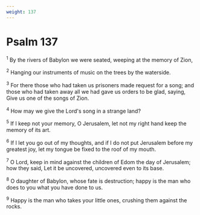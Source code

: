 ```yaml
---
weight: 137
---
```


# Psalm 137

<sup>1</sup> By the rivers of Babylon we were seated, weeping at the memory of Zion, 

<sup>2</sup> Hanging our instruments of music on the trees by the waterside. 

<sup>3</sup> For there those who had taken us prisoners made request for a song; and those who had taken away all we had gave us orders to be glad, saying, Give us one of the songs of Zion. 

<sup>4</sup> How may we give the Lord's song in a strange land? 

<sup>5</sup> If I keep not your memory, O Jerusalem, let not my right hand keep the memory of its art. 

<sup>6</sup> If I let you go out of my thoughts, and if I do not put Jerusalem before my greatest joy, let my tongue be fixed to the roof of my mouth. 

<sup>7</sup> O Lord, keep in mind against the children of Edom the day of Jerusalem; how they said, Let it be uncovered, uncovered even to its base. 

<sup>8</sup> O daughter of Babylon, whose fate is destruction; happy is the man who does to you what you have done to us. 

<sup>9</sup> Happy is the man who takes your little ones, crushing them against the rocks. 


